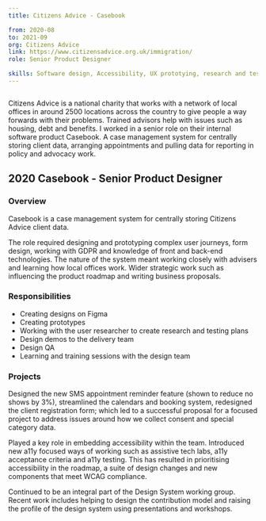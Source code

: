 ```yaml
---
title: Citizens Advice - Casebook

from: 2020-08
to: 2021-09
org: Citizens Advice
link: https://www.citizensadvice.org.uk/immigration/ 
role: Senior Product Designer

skills: Software design, Accessibility, UX prototying, research and testing, User journey mapping, Agile development, Line management
---
```


<img src="logo-ca.png" class="cvlogo" alt=''></img>

<div>
Citizens Advice is a national charity that works with a network of local offices in around 2500 locations across the country to give people a way forwards with their problems. Trained advisors help with issues such as housing, debt and benefits. I worked in a senior role on their internal software product Casebook. A case management system for centrally storing client data, arranging appointments and pulling data for reporting in policy and advocacy work. 

<h2>2020 Casebook - Senior Product Designer </h2>

<h3>Overview</h3>

Casebook is a case management system for centrally storing Citizens Advice client data.

The role required designing and prototyping complex user journeys, form design, working with GDPR and knowledge of front and back-end technologies. The nature of the system meant working closely with advisers and learning how local offices work. Wider strategic work such as influencing the product roadmap and writing business proposals.

<h3>Responsibilities</h3>
<ul>
<li>Creating designs on Figma</li>
<li>Creating prototypes</li>
<li>Working with the user researcher to create research and testing plans</li>
<li>Design demos to the delivery team</li>
<li>Design QA</li>
<li>Learning and training sessions with the design team</li>
</ul>

<h3>Projects</h3>
<p>Designed the new SMS appointment reminder feature (shown to reduce no shows by 3%), streamlined the calendars and booking system, redesigned the client registration form; which led to a successful proposal for a focused project to address issues around how we collect consent and special category data.</p>

<p>Played a key role in embedding accessibility within the team. Introduced new a11y focused ways of working such as assistive tech labs, a11y acceptance criteria and a11y testing. This has resulted in prioritising accessibility in the roadmap, a suite of design changes and new components that meet WCAG compliance.</p>

<p>Continued to be an integral part of the Design System working group. Recent work includes helping to design the contribution model and raising the profile of the design system using presentations and workshops.</p>